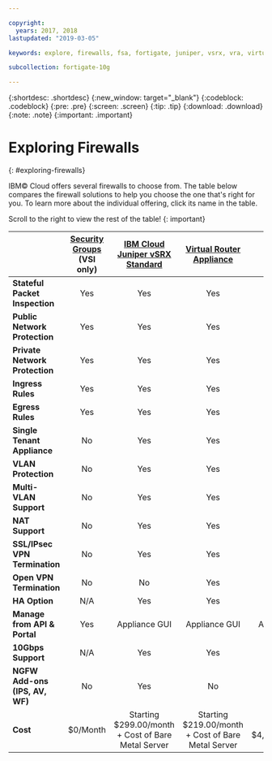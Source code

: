 ```yaml
---

copyright:
  years: 2017, 2018
lastupdated: "2019-03-05"

keywords: explore, firewalls, fsa, fortigate, juniper, vsrx, vra, virtual router appliance, security, vyatta, comparison, features

subcollection: fortigate-10g

---
```


{:shortdesc: .shortdesc}
{:new_window: target="_blank"}
{:codeblock: .codeblock}
{:pre: .pre}
{:screen: .screen}
{:tip: .tip}
{:download: .download}
{:note: .note}
{:important: .important}

# Exploring Firewalls
{: #exploring-firewalls}

IBM© Cloud offers several firewalls to choose from. The table below compares the firewall solutions to help you choose the one that's right for you. To learn more about the individual offering, click its name in the table.

Scroll to the right to view the rest of the table!
{: important}

|        | [Security Groups](/docs/infrastructure/security-groups?topic=security-groups-getting-started-with-security-groups) (VSI only) | [IBM Cloud Juniper vSRX Standard](/docs/infrastructure/vsrx?topic=vsrx-getting-started-with-ibm-cloud-juniper-vsrx-gateway) |[Virtual Router Appliance](/docs/infrastructure/virtual-router-appliance?topic=virtual-router-appliance-getting-started-with-ibm-virtual-router-appliance) | [FortiGate Security Appliance 10Gbps](/docs/infrastructure/fortigate-10g?topic=fortigate-10g-getting-started-with-fortigate-security-appliance-10gbps) | [FortiGate Security Appliance 1Gbps](/docs/infrastructure/fortigate-1g?topic=fortigate-1g-getting-started-with-fortigate-security-appliance-1gbps) | [Hardware Firewall (Shared)](/docs/infrastructure/hardware-firewall-shared?topic=hardware-firewall-shared-getting-started-with-hardware-firewall-shared) | [Hardware Firewall (Dedicated)](/docs/infrastructure/hardware-firewall-dedicated?topic=hardware-firewall-dedicated-getting-started-with-hardware-firewall-dedicated) |
| ------- | :------: | :------: | :------: | :------: | :------: | :------: | :------: |
|**Stateful Packet Inspection**|Yes|Yes|Yes|Yes|Yes|Yes|Yes|
|**Public Network Protection**|Yes|Yes|Yes|Yes|Yes|Yes|Yes|
|**Private Network Protection**|Yes|Yes|Yes|Yes|No|No|No|
|**Ingress Rules**|Yes|Yes|Yes|Yes|Yes|Yes|Yes|
|**Egress Rules**|Yes|Yes|Yes|Yes|Yes|No|No|
|**Single Tenant Appliance**|No|Yes|Yes|Yes|Yes|No|Yes|
|**VLAN Protection**|No|Yes|Yes|Yes|Yes|No|Yes|
|**Multi-VLAN Support**|No|Yes|Yes|Yes|No|No|No|
|**NAT Support**|No|Yes|Yes|Yes|Yes|No|No|
|**SSL/IPsec VPN Termination**|No|Yes|Yes|Yes|Yes|No|No|
|**Open VPN Termination**|No|No|Yes|No|No|No|No|
|**HA Option**|N/A|Yes|Yes|Yes|Yes|No|Yes|
|**Manage from API & Portal**|Yes|Appliance GUI|Appliance GUI|Appliance GUI|Appliance GUI|Yes|Yes|
|**10Gbps Support**|N/A|Yes|Yes|Yes|No|No|No|
|**NGFW Add-ons (IPS, AV, WF)**|No|Yes|No|Yes|Yes|No|No|
|**Cost**|$0/Month|Starting $299.00/month + Cost of Bare Metal Server | Starting $219.00/month + Cost of Bare Metal Server|Starting $4,999.00/month|Starting $999.00/month|Starting $99.00/month|Starting $999.00/month|

